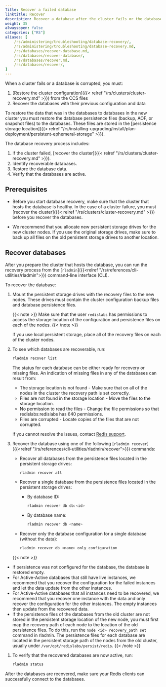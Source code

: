 ```yaml
---
Title: Recover a failed database
linktitle: Recover
description: Recover a database after the cluster fails or the database is corrupted.
weight: 35
alwaysopen: false
categories: ["RS"]
aliases: [
    /rs/administering/troubleshooting/database-recovery/,
    /rs/administering/troubleshooting/database-recovery.md,
    /rs/databases/recover-database.md,
    /rs/databases/recover-database/,
    /rs/databases/recover.md,
    /rs/databases/recover/,
]
---
```

When a cluster fails or a database is corrupted, you must:

1. [Restore the cluster configuration]({{< relref "/rs/clusters/cluster-recovery.md" >}}) from the CCS files
1. Recover the databases with their previous configuration and data

To restore the data that was in the databases to databases in the new cluster
you must restore the database persistence files (backup, AOF, or snapshot files) to the databases.
These files are stored in the [persistence storage location]({{< relref "/rs/installing-upgrading/install/plan-deployment/persistent-ephemeral-storage" >}}).

The database recovery process includes:

1. If the cluster failed, [recover the cluster]({{< relref "/rs/clusters/cluster-recovery.md" >}}).
1. Identify recoverable databases.
1. Restore the database data.
1. Verify that the databases are active.

## Prerequisites

- Before you start database recovery, make sure that the cluster that hosts the database is healthy.
    In the case of a cluster failure,
    you must [recover the cluster]({{< relref "/rs/clusters/cluster-recovery.md" >}}) before you recover the databases.

- We recommend that you allocate new persistent storage drives for the new cluster nodes.
    If you use the original storage drives,
    make sure to back up all files on the old persistent storage drives to another location.

## Recover databases

After you prepare the cluster that hosts the database,
you can run the recovery process from the [`rladmin`]({{<relref "/rs/references/cli-utilities/rladmin">}})
command-line interface (CLI).

To recover the database:

1. Mount the persistent storage drives with the recovery files to the new nodes.
    These drives must contain the cluster configuration backup files and database persistence files.

    {{< note >}}
Make sure that the user `redislabs` has permissions to access the storage location
of the configuration and persistence files on each of the nodes.
    {{< /note >}}

    If you use local persistent storage, place all of the recovery files on each of the cluster nodes.

1. To see which databases are recoverable, run:

    ```sh
    rladmin recover list
    ```

    The status for each database can be either ready for recovery or missing files.
    An indication of missing files in any of the databases can result from:

    - The storage location is not found - Make sure that on all of the nodes in the cluster the recovery path is set correctly.
    - Files are not found in the storage location - Move the files to the storage location.
    - No permission to read the files - Change the file permissions so that redislabs:redislabs has 640 permissions.
    - Files are corrupted - Locate copies of the files that are not corrupted.

    If you cannot resolve the issues, contact [Redis support](https://redis.com/company/support/).

1. Recover the database using one of the following [`rladmin recover`]({{<relref "/rs/references/cli-utilities/rladmin/recover">}}) commands:

    - Recover all databases from the persistence files located in the persistent storage drives:
    
        ```sh
        rladmin recover all
        ```

    - Recover a single database from the persistence files located in the persistent storage drives:
    
        - By database ID:

            ```sh
            rladmin recover db db:<id>
            ```

        - By database name:
        
            ```sh
            rladmin recover db <name>
            ```

    - Recover only the database configuration for a single database (without the data):
    
        ```sh
        rladmin recover db <name> only_configuration
        ```

    {{< note >}}
- If persistence was not configured for the database, the database is restored empty.
- For Active-Active databases that still have live instances, we recommend that you recover the configuration for the failed instances and let the  data update from the other instances.
- For Active-Active databases that all instances need to be recovered, we recommend that you recover one instance with the data and only recover the configuration for the other instances.
   The empty instances then update from the recovered data.
- If the persistence files of the databases from the old cluster are not stored in the persistent storage location of the new node,
   you must first map the recovery path of each node to the location of the old persistence files.
   To do this, run the `node <id> recovery_path set` command in rladmin.
   The persistence files for each database are located in the persistent storage path of the nodes from the old cluster, usually under `/var/opt/redislabs/persist/redis`.
    {{< /note >}}  

1. To verify that the recovered databases are now active, run: 

    ```sh
    rladmin status
    ```

After the databases are recovered, make sure your Redis clients can successfully connect to the databases.
